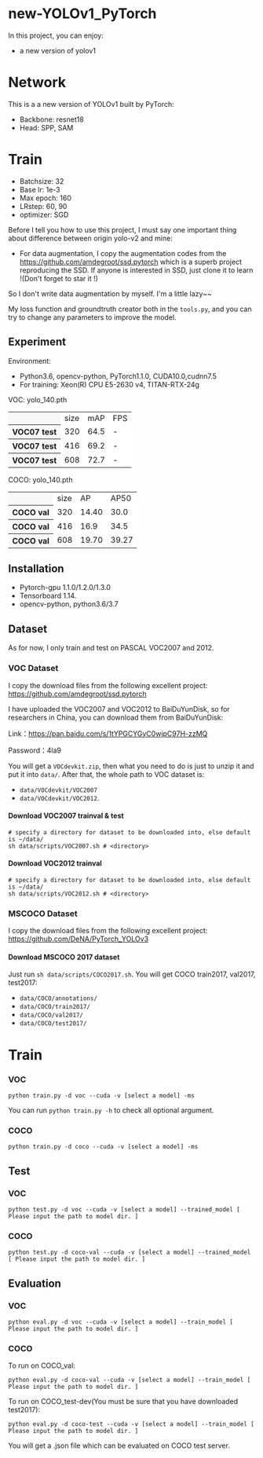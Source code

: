 # new-YOLOv1_PyTorch
In this project, you can enjoy: 
- a new version of yolov1


# Network
This is a a new version of YOLOv1 built by PyTorch:
- Backbone: resnet18
- Head: SPP, SAM

# Train
- Batchsize: 32
- Base lr: 1e-3
- Max epoch: 160
- LRstep: 60, 90
- optimizer: SGD

Before I tell you how to use this project, I must say one important thing about difference between origin yolo-v2 and mine:

- For data augmentation, I copy the augmentation codes from the https://github.com/amdegroot/ssd.pytorch which is a superb project reproducing the SSD. If anyone is interested in SSD, just clone it to learn !(Don't forget to star it !)

So I don't write data augmentation by myself. I'm a little lazy~~

My loss function and groundtruth creator both in the ```tools.py```, and you can try to change any parameters to improve the model.

## Experiment
Environment:

- Python3.6, opencv-python, PyTorch1.1.0, CUDA10.0,cudnn7.5
- For training: Xeon(R) CPU E5-2630 v4, TITAN-RTX-24g

VOC: yolo_140.pth
<table><tbody>
<tr><th align="left" bgcolor=#f8f8f8> </th>     <td bgcolor=white> size </td><td bgcolor=white> mAP </td><td bgcolor=white> FPS </td></tr>
<tr><th align="left" bgcolor=#f8f8f8> VOC07 test</th><td bgcolor=white> 320 </td><td bgcolor=white> 64.5 </td><td bgcolor=white> - </td></tr>
<tr><th align="left" bgcolor=#f8f8f8> VOC07 test</th><td bgcolor=white> 416 </td><td bgcolor=white> 69.2 </td><td bgcolor=white> - </td></tr>
<tr><th align="left" bgcolor=#f8f8f8> VOC07 test</th><td bgcolor=white> 608 </td><td bgcolor=white> 72.7 </td><td bgcolor=white> - </td></tr>
</table></tbody>

COCO: yolo_140.pth
<table><tbody>
<tr><th align="left" bgcolor=#f8f8f8> </th>     <td bgcolor=white> size </td><td bgcolor=white> AP </td><td bgcolor=white> AP50 </tr>
<tr><th align="left" bgcolor=#f8f8f8> COCO val</th><td bgcolor=white> 320 </td><td bgcolor=white> 14.40 </td><td bgcolor=white> 30.0 </td></tr>
<tr><th align="left" bgcolor=#f8f8f8> COCO val</th><td bgcolor=white> 416 </td><td bgcolor=white> 16.9 </td><td bgcolor=white> 34.5 </td></tr>
<tr><th align="left" bgcolor=#f8f8f8> COCO val</th><td bgcolor=white> 608 </td><td bgcolor=white> 19.70 </td><td bgcolor=white> 39.27 </td></tr>
</table></tbody>

## Installation
- Pytorch-gpu 1.1.0/1.2.0/1.3.0
- Tensorboard 1.14.
- opencv-python, python3.6/3.7

## Dataset
As for now, I only train and test on PASCAL VOC2007 and 2012. 

### VOC Dataset
I copy the download files from the following excellent project:
https://github.com/amdegroot/ssd.pytorch

I have uploaded the VOC2007 and VOC2012 to BaiDuYunDisk, so for researchers in China, you can download them from BaiDuYunDisk:

Link：https://pan.baidu.com/s/1tYPGCYGyC0wjpC97H-zzMQ 

Password：4la9

You will get a ```VOCdevkit.zip```, then what you need to do is just to unzip it and put it into ```data/```. After that, the whole path to VOC dataset is:

- ```data/VOCdevkit/VOC2007```
- ```data/VOCdevkit/VOC2012```.

#### Download VOC2007 trainval & test

```Shell
# specify a directory for dataset to be downloaded into, else default is ~/data/
sh data/scripts/VOC2007.sh # <directory>
```

#### Download VOC2012 trainval
```Shell
# specify a directory for dataset to be downloaded into, else default is ~/data/
sh data/scripts/VOC2012.sh # <directory>
```

### MSCOCO Dataset
I copy the download files from the following excellent project:
https://github.com/DeNA/PyTorch_YOLOv3

#### Download MSCOCO 2017 dataset
Just run ```sh data/scripts/COCO2017.sh```. You will get COCO train2017, val2017, test2017:

- ```data/COCO/annotations/```
- ```data/COCO/train2017/```
- ```data/COCO/val2017/```
- ```data/COCO/test2017/```


# Train
### VOC
```Shell
python train.py -d voc --cuda -v [select a model] -ms
```

You can run ```python train.py -h``` to check all optional argument.

### COCO
```Shell
python train.py -d coco --cuda -v [select a model] -ms
```


## Test
### VOC
```Shell
python test.py -d voc --cuda -v [select a model] --trained_model [ Please input the path to model dir. ]
```

### COCO
```Shell
python test.py -d coco-val --cuda -v [select a model] --trained_model [ Please input the path to model dir. ]
```


## Evaluation
### VOC
```Shell
python eval.py -d voc --cuda -v [select a model] --train_model [ Please input the path to model dir. ]
```

### COCO
To run on COCO_val:
```Shell
python eval.py -d coco-val --cuda -v [select a model] --train_model [ Please input the path to model dir. ]
```

To run on COCO_test-dev(You must be sure that you have downloaded test2017):
```Shell
python eval.py -d coco-test --cuda -v [select a model] --train_model [ Please input the path to model dir. ]
```
You will get a .json file which can be evaluated on COCO test server.
